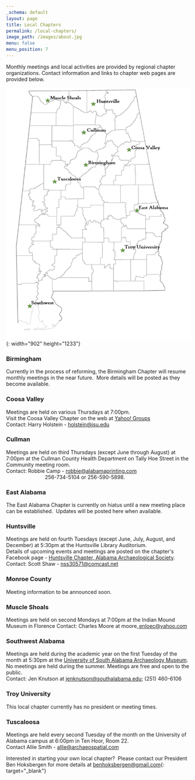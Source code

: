 ```yaml
---
_schema: default
layout: page
title: Local Chapters
permalink: /local-chapters/
image_path: /images/about.jpg
menu: false
menu_position: 7
---
```

Monthly meetings and local activities are provided by regional chapter organizations. Contact information and links to chapter web pages are provided below.

![](/uploads/chapter-map-small.png){: width="902" height="1233"}

### Birmingham

Currently in the process of reforming, the Birmingham Chapter will resume monthly meetings in the near future.&nbsp; More details will be posted as they become available.

### Coosa Valley

Meetings are held on various Thursdays at 7:00pm.<br>Visit the Coosa Valley Chapter on the web at [Yahoo! Groups](http://tech.groups.yahoo.com/group/JSU_Archaeology_Club/)<br>Contact: Harry Holstein - [holstein@jsu.edu](mailto:holstein@jsu.edu)

### Cullman

Meetings are held on third Thursdays (except June through August) at 7:00pm at the Cullman County Health Department on Tally Hoe Street in the Community meeting room.<br>Contact: Robbie Camp - [robbie@alabamaprinting.com](mailto:robbie@alabamaprinting.com)<br>&nbsp; &nbsp; &nbsp; &nbsp; &nbsp; &nbsp; &nbsp; &nbsp; &nbsp; &nbsp; &nbsp; &nbsp; &nbsp;&nbsp; 256-734-5104 or 256-590-5898.

### East Alabama

The East Alabama Chapter is currently on hiatus until a new meeting place can be established.&nbsp; Updates will be posted here when available.

### Huntsville

Meetings are held on fourth Tuesdays (except June, July, August, and December) at 5:30pm at the Huntsville Library Auditorium.<br>Details of upcoming events and meetings are posted on the chapter's Facebook page - [Huntsville Chapter, Alabama Archaeological Society](https://www.facebook.com/groups/455589204506534/?hc_ref=SEARCH).<br>Contact: Scott Shaw - [nss30571@comcast.net](mailto:nss30571@comcast.net)

### Monroe County

Meeting information to be announced soon.

### Muscle Shoals

Meetings are held on second Mondays at 7:00pm at the Indian Mound Museum in Florence Contact: Charles Moore at moore\_enloec@yahoo.com

### Southwest Alabama

Meetings are held during the academic year on the first Tuesday of the month at 5:30pm at the [University of South Alabama Archaeology Museum](https://www.southalabama.edu/org/archaeology/museum/). No meetings are held during the summer. Meetings are free and open to the public.<br>Contact: Jen Knutson at jenknutson@southalabama.edu; (251) 460-6106

### Troy University

This local chapter currently has no president or meeting times.

### Tuscaloosa

Meetings are held every second Tuesday of the month on the University of Alabama campus at 6:00pm in Ten Hoor, Room 22.<br>Contact Allie Smith - [allie@archaeospatial.com](mailto:allie@archaeospatial.com)

Interested in starting your own local chapter?&nbsp; Please contact our President Ben Hoksbergen for more details at [benhoksbergen@gmail.com](mailto:benhoksbergen@gmail.com){: target="_blank"}